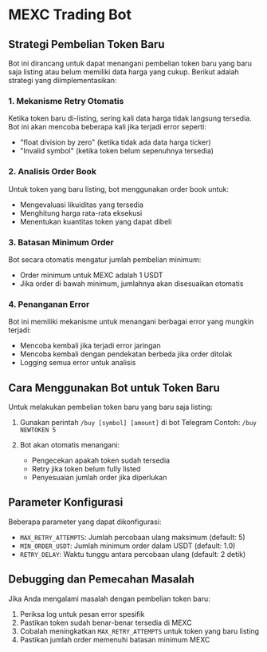 # MEXC Trading Bot

## Strategi Pembelian Token Baru

Bot ini dirancang untuk dapat menangani pembelian token baru yang baru saja listing atau belum memiliki data harga yang cukup. Berikut adalah strategi yang diimplementasikan:

### 1. Mekanisme Retry Otomatis

Ketika token baru di-listing, sering kali data harga tidak langsung tersedia. Bot ini akan mencoba beberapa kali jika terjadi error seperti:
- "float division by zero" (ketika tidak ada data harga ticker)
- "Invalid symbol" (ketika token belum sepenuhnya tersedia)

### 2. Analisis Order Book

Untuk token yang baru listing, bot menggunakan order book untuk:
- Mengevaluasi likuiditas yang tersedia
- Menghitung harga rata-rata eksekusi
- Menentukan kuantitas token yang dapat dibeli

### 3. Batasan Minimum Order

Bot secara otomatis mengatur jumlah pembelian minimum:
- Order minimum untuk MEXC adalah 1 USDT
- Jika order di bawah minimum, jumlahnya akan disesuaikan otomatis

### 4. Penanganan Error

Bot ini memiliki mekanisme untuk menangani berbagai error yang mungkin terjadi:
- Mencoba kembali jika terjadi error jaringan
- Mencoba kembali dengan pendekatan berbeda jika order ditolak
- Logging semua error untuk analisis

## Cara Menggunakan Bot untuk Token Baru

Untuk melakukan pembelian token baru yang baru saja listing:

1. Gunakan perintah `/buy [symbol] [amount]` di bot Telegram
   Contoh: `/buy NEWTOKEN 5`

2. Bot akan otomatis menangani:
   - Pengecekan apakah token sudah tersedia
   - Retry jika token belum fully listed
   - Penyesuaian jumlah order jika diperlukan

## Parameter Konfigurasi

Beberapa parameter yang dapat dikonfigurasi:
- `MAX_RETRY_ATTEMPTS`: Jumlah percobaan ulang maksimum (default: 5)
- `MIN_ORDER_USDT`: Jumlah minimum order dalam USDT (default: 1.0)
- `RETRY_DELAY`: Waktu tunggu antara percobaan ulang (default: 2 detik)

## Debugging dan Pemecahan Masalah

Jika Anda mengalami masalah dengan pembelian token baru:

1. Periksa log untuk pesan error spesifik
2. Pastikan token sudah benar-benar tersedia di MEXC
3. Cobalah meningkatkan `MAX_RETRY_ATTEMPTS` untuk token yang baru listing
4. Pastikan jumlah order memenuhi batasan minimum MEXC
